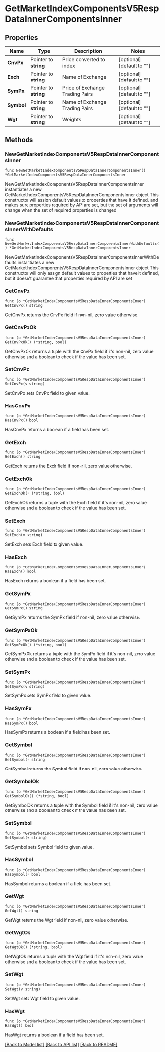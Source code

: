 # GetMarketIndexComponentsV5RespDataInnerComponentsInner

## Properties

Name | Type | Description | Notes
------------ | ------------- | ------------- | -------------
**CnvPx** | Pointer to **string** | Price converted to index | [optional] [default to ""]
**Exch** | Pointer to **string** | Name of Exchange | [optional] [default to ""]
**SymPx** | Pointer to **string** | Price of Exchange Trading Pairs | [optional] [default to ""]
**Symbol** | Pointer to **string** | Name of Exchange Trading Pairs | [optional] [default to ""]
**Wgt** | Pointer to **string** | Weights | [optional] [default to ""]

## Methods

### NewGetMarketIndexComponentsV5RespDataInnerComponentsInner

`func NewGetMarketIndexComponentsV5RespDataInnerComponentsInner() *GetMarketIndexComponentsV5RespDataInnerComponentsInner`

NewGetMarketIndexComponentsV5RespDataInnerComponentsInner instantiates a new GetMarketIndexComponentsV5RespDataInnerComponentsInner object
This constructor will assign default values to properties that have it defined,
and makes sure properties required by API are set, but the set of arguments
will change when the set of required properties is changed

### NewGetMarketIndexComponentsV5RespDataInnerComponentsInnerWithDefaults

`func NewGetMarketIndexComponentsV5RespDataInnerComponentsInnerWithDefaults() *GetMarketIndexComponentsV5RespDataInnerComponentsInner`

NewGetMarketIndexComponentsV5RespDataInnerComponentsInnerWithDefaults instantiates a new GetMarketIndexComponentsV5RespDataInnerComponentsInner object
This constructor will only assign default values to properties that have it defined,
but it doesn't guarantee that properties required by API are set

### GetCnvPx

`func (o *GetMarketIndexComponentsV5RespDataInnerComponentsInner) GetCnvPx() string`

GetCnvPx returns the CnvPx field if non-nil, zero value otherwise.

### GetCnvPxOk

`func (o *GetMarketIndexComponentsV5RespDataInnerComponentsInner) GetCnvPxOk() (*string, bool)`

GetCnvPxOk returns a tuple with the CnvPx field if it's non-nil, zero value otherwise
and a boolean to check if the value has been set.

### SetCnvPx

`func (o *GetMarketIndexComponentsV5RespDataInnerComponentsInner) SetCnvPx(v string)`

SetCnvPx sets CnvPx field to given value.

### HasCnvPx

`func (o *GetMarketIndexComponentsV5RespDataInnerComponentsInner) HasCnvPx() bool`

HasCnvPx returns a boolean if a field has been set.

### GetExch

`func (o *GetMarketIndexComponentsV5RespDataInnerComponentsInner) GetExch() string`

GetExch returns the Exch field if non-nil, zero value otherwise.

### GetExchOk

`func (o *GetMarketIndexComponentsV5RespDataInnerComponentsInner) GetExchOk() (*string, bool)`

GetExchOk returns a tuple with the Exch field if it's non-nil, zero value otherwise
and a boolean to check if the value has been set.

### SetExch

`func (o *GetMarketIndexComponentsV5RespDataInnerComponentsInner) SetExch(v string)`

SetExch sets Exch field to given value.

### HasExch

`func (o *GetMarketIndexComponentsV5RespDataInnerComponentsInner) HasExch() bool`

HasExch returns a boolean if a field has been set.

### GetSymPx

`func (o *GetMarketIndexComponentsV5RespDataInnerComponentsInner) GetSymPx() string`

GetSymPx returns the SymPx field if non-nil, zero value otherwise.

### GetSymPxOk

`func (o *GetMarketIndexComponentsV5RespDataInnerComponentsInner) GetSymPxOk() (*string, bool)`

GetSymPxOk returns a tuple with the SymPx field if it's non-nil, zero value otherwise
and a boolean to check if the value has been set.

### SetSymPx

`func (o *GetMarketIndexComponentsV5RespDataInnerComponentsInner) SetSymPx(v string)`

SetSymPx sets SymPx field to given value.

### HasSymPx

`func (o *GetMarketIndexComponentsV5RespDataInnerComponentsInner) HasSymPx() bool`

HasSymPx returns a boolean if a field has been set.

### GetSymbol

`func (o *GetMarketIndexComponentsV5RespDataInnerComponentsInner) GetSymbol() string`

GetSymbol returns the Symbol field if non-nil, zero value otherwise.

### GetSymbolOk

`func (o *GetMarketIndexComponentsV5RespDataInnerComponentsInner) GetSymbolOk() (*string, bool)`

GetSymbolOk returns a tuple with the Symbol field if it's non-nil, zero value otherwise
and a boolean to check if the value has been set.

### SetSymbol

`func (o *GetMarketIndexComponentsV5RespDataInnerComponentsInner) SetSymbol(v string)`

SetSymbol sets Symbol field to given value.

### HasSymbol

`func (o *GetMarketIndexComponentsV5RespDataInnerComponentsInner) HasSymbol() bool`

HasSymbol returns a boolean if a field has been set.

### GetWgt

`func (o *GetMarketIndexComponentsV5RespDataInnerComponentsInner) GetWgt() string`

GetWgt returns the Wgt field if non-nil, zero value otherwise.

### GetWgtOk

`func (o *GetMarketIndexComponentsV5RespDataInnerComponentsInner) GetWgtOk() (*string, bool)`

GetWgtOk returns a tuple with the Wgt field if it's non-nil, zero value otherwise
and a boolean to check if the value has been set.

### SetWgt

`func (o *GetMarketIndexComponentsV5RespDataInnerComponentsInner) SetWgt(v string)`

SetWgt sets Wgt field to given value.

### HasWgt

`func (o *GetMarketIndexComponentsV5RespDataInnerComponentsInner) HasWgt() bool`

HasWgt returns a boolean if a field has been set.


[[Back to Model list]](../README.md#documentation-for-models) [[Back to API list]](../README.md#documentation-for-api-endpoints) [[Back to README]](../README.md)


